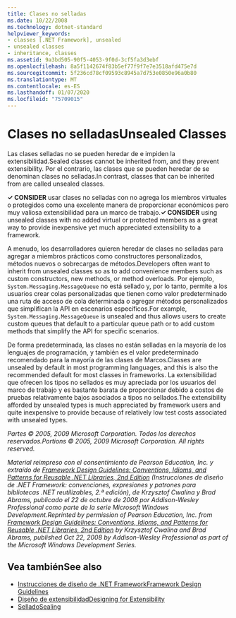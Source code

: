 ```yaml
---
title: Clases no selladas
ms.date: 10/22/2008
ms.technology: dotnet-standard
helpviewer_keywords:
- classes [.NET Framework], unsealed
- unsealed classes
- inheritance, classes
ms.assetid: 9a3bd505-90f5-4053-9f0d-3cf5fa3d3ebf
ms.openlocfilehash: 8a5f1142674f83b5ef77f9f7e7e3518afd475e7d
ms.sourcegitcommit: 5f236cd78cf09593c8945a7d753e0850e96a0b80
ms.translationtype: MT
ms.contentlocale: es-ES
ms.lasthandoff: 01/07/2020
ms.locfileid: "75709015"
---
```

# <a name="unsealed-classes"></a><span data-ttu-id="7efd8-102">Clases no selladas</span><span class="sxs-lookup"><span data-stu-id="7efd8-102">Unsealed Classes</span></span>
<span data-ttu-id="7efd8-103">Las clases selladas no se pueden heredar de e impiden la extensibilidad.</span><span class="sxs-lookup"><span data-stu-id="7efd8-103">Sealed classes cannot be inherited from, and they prevent extensibility.</span></span> <span data-ttu-id="7efd8-104">Por el contrario, las clases que se pueden heredar de se denominan clases no selladas.</span><span class="sxs-lookup"><span data-stu-id="7efd8-104">In contrast, classes that can be inherited from are called unsealed classes.</span></span>  
  
 <span data-ttu-id="7efd8-105">**✓ CONSIDER** usar clases no selladas con no agrega los miembros virtuales o protegidos como una excelente manera de proporcionar económicos pero muy valiosa extensibilidad para un marco de trabajo.</span><span class="sxs-lookup"><span data-stu-id="7efd8-105">**✓ CONSIDER** using unsealed classes with no added virtual or protected members as a great way to provide inexpensive yet much appreciated extensibility to a framework.</span></span>  
  
 <span data-ttu-id="7efd8-106">A menudo, los desarrolladores quieren heredar de clases no selladas para agregar a miembros prácticos como constructores personalizados, métodos nuevos o sobrecargas de métodos.</span><span class="sxs-lookup"><span data-stu-id="7efd8-106">Developers often want to inherit from unsealed classes so as to add convenience members such as custom constructors, new methods, or method overloads.</span></span> <span data-ttu-id="7efd8-107">Por ejemplo, `System.Messaging.MessageQueue` no está sellado y, por lo tanto, permite a los usuarios crear colas personalizadas que tienen como valor predeterminado una ruta de acceso de cola determinada o agregar métodos personalizados que simplifican la API en escenarios específicos.</span><span class="sxs-lookup"><span data-stu-id="7efd8-107">For example,  `System.Messaging.MessageQueue` is unsealed and thus allows users to create custom queues that default to a particular queue path or to add custom methods that simplify the API for specific scenarios.</span></span>  
  
 <span data-ttu-id="7efd8-108">De forma predeterminada, las clases no están selladas en la mayoría de los lenguajes de programación, y también es el valor predeterminado recomendado para la mayoría de las clases de Marcos.</span><span class="sxs-lookup"><span data-stu-id="7efd8-108">Classes are unsealed by default in most programming languages, and this is also the recommended default for most classes in frameworks.</span></span> <span data-ttu-id="7efd8-109">La extensibilidad que ofrecen los tipos no sellados es muy apreciada por los usuarios del marco de trabajo y es bastante barata de proporcionar debido a costos de pruebas relativamente bajos asociados a tipos no sellados.</span><span class="sxs-lookup"><span data-stu-id="7efd8-109">The extensibility afforded by unsealed types is much appreciated by framework users and quite inexpensive to provide because of relatively low test costs associated with unsealed types.</span></span>  
  
 <span data-ttu-id="7efd8-110">*Partes © 2005, 2009 Microsoft Corporation. Todos los derechos reservados.*</span><span class="sxs-lookup"><span data-stu-id="7efd8-110">*Portions © 2005, 2009 Microsoft Corporation. All rights reserved.*</span></span>  
  
 <span data-ttu-id="7efd8-111">*Material reimpreso con el consentimiento de Pearson Education, Inc. y extraído de [Framework Design Guidelines: Conventions, Idioms, and Patterns for Reusable .NET Libraries, 2nd Edition](https://www.informit.com/store/framework-design-guidelines-conventions-idioms-and-9780321545619) (Instrucciones de diseño de .NET Framework: convenciones, expresiones y patrones para bibliotecas .NET reutilizables, 2.ª edición), de Krzysztof Cwalina y Brad Abrams, publicado el 22 de octubre de 2008 por Addison-Wesley Professional como parte de la serie Microsoft Windows Development.*</span><span class="sxs-lookup"><span data-stu-id="7efd8-111">*Reprinted by permission of Pearson Education, Inc. from [Framework Design Guidelines: Conventions, Idioms, and Patterns for Reusable .NET Libraries, 2nd Edition](https://www.informit.com/store/framework-design-guidelines-conventions-idioms-and-9780321545619) by Krzysztof Cwalina and Brad Abrams, published Oct 22, 2008 by Addison-Wesley Professional as part of the Microsoft Windows Development Series.*</span></span>  
  
## <a name="see-also"></a><span data-ttu-id="7efd8-112">Vea también</span><span class="sxs-lookup"><span data-stu-id="7efd8-112">See also</span></span>

- [<span data-ttu-id="7efd8-113">Instrucciones de diseño de .NET Framework</span><span class="sxs-lookup"><span data-stu-id="7efd8-113">Framework Design Guidelines</span></span>](../../../docs/standard/design-guidelines/index.md)
- [<span data-ttu-id="7efd8-114">Diseño de extensibilidad</span><span class="sxs-lookup"><span data-stu-id="7efd8-114">Designing for Extensibility</span></span>](../../../docs/standard/design-guidelines/designing-for-extensibility.md)
- [<span data-ttu-id="7efd8-115">Sellado</span><span class="sxs-lookup"><span data-stu-id="7efd8-115">Sealing</span></span>](../../../docs/standard/design-guidelines/sealing.md)
